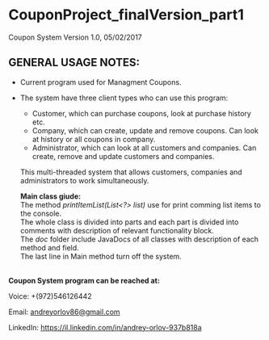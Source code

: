 # CouponProject_finalVersion_part1
Coupon System Version 1.0,  05/02/2017

GENERAL USAGE NOTES:
---------------------

- Current program used for Managment Coupons.
- The system have three client types who can use this program:
  - Customer, which can purchase coupons, look at purchase history etc.
  - Company, which can create, update and remove coupons. Can look at history or all coupons in company.
  - Administrator, which can look at all customers and companies. Can create, remove and update customers and companies.
  
  This multi-threaded system that allows customers, companies and administrators to work simultaneously.</br>
  
  <b>Main class giude:</b></br>
    The method *printItemList(List<?> list)* use for print comming list items to the console.</br>
    The whole class is divided into parts and each part is divided into comments with description of relevant functionality block.</br>
    The *doc* folder include JavaDocs of all classes with description of each method and field.</br>
    The last line in Main method turn off the system.</br></br>
    
  
  
  
<b>Coupon System program can be reached at:</b>

Voice: +(972)546126442

Email: andreyorlov86@gmail.com

LinkedIn: https://il.linkedin.com/in/andrey-orlov-937b818a
